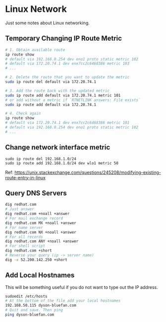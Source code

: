 # Linux Network

Just some notes about Linux networking.

## Temporary Changing IP Route Metric

```bash
# 1. Obtain available route
ip route show
# default via 192.168.0.254 dev eno1 proto static metric 102
# default via 172.20.74.1 dev enx7cc2c6468386 metric 103
# ...

# 2. Delete the route that you want to update the metric
sudo ip route del default via 172.20.74.1

# 3. Add the route back with the updated metric
sudo ip route add default via 172.20.74.1 metric 101
# or add without a metric if `RTNETLINK answers: File exists`
sudo ip route add default via 172.20.74.1

# 4. Check again
ip route show
# default via 172.20.74.1 dev enx7cc2c6468386 metric 101
# default via 192.168.0.254 dev eno1 proto static metric 102
# ...
```

## Change network interface metric
```
sudo ip route del 192.168.1.0/24    
sudo ip route add 192.168.1.0/24 dev wlo1 metric 50    
```

Ref: https://unix.stackexchange.com/questions/245208/modifying-existing-route-entry-in-linux

## Query DNS Servers

```bash
dig redhat.com
# Just answer
dig redhat.com +noall +answer
# For mail exchange record
dig redhat.com MX +noall +answer
# For name server
dig redhat.com NX +noall +answer
# For all records
dig redhat.com ANY +noall +answer
# For shell script
dig redhat.com +short
# Reverse your query (ip -> server name)
dig -x 52.200.142.250 +short
```

## Add Local Hostnames

This will be something useful if you do not want to type out the IP address.
```bash
sudoedit /etc/hosts
# At the bottom of the file add your local hostnames
192.168.50.115 dyson-bluefan.com
# Quit and save. Then ping
ping dyson-bluefan.com
```
